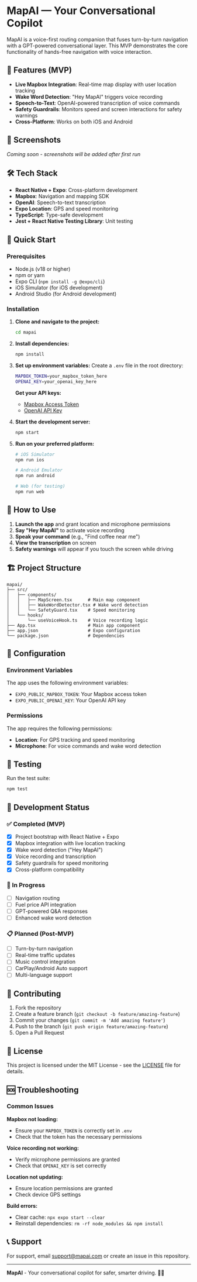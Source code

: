 # MapAI — Your Conversational Copilot

MapAI is a voice-first routing companion that fuses turn-by-turn navigation with a GPT-powered conversational layer. This MVP demonstrates the core functionality of hands-free navigation with voice interaction.

## 🚀 Features (MVP)

- **Live Mapbox Integration**: Real-time map display with user location tracking
- **Wake Word Detection**: "Hey MapAI" triggers voice recording
- **Speech-to-Text**: OpenAI-powered transcription of voice commands
- **Safety Guardrails**: Monitors speed and screen interactions for safety warnings
- **Cross-Platform**: Works on both iOS and Android

## 📱 Screenshots

*Coming soon - screenshots will be added after first run*

## 🛠 Tech Stack

- **React Native + Expo**: Cross-platform development
- **Mapbox**: Navigation and mapping SDK
- **OpenAI**: Speech-to-text transcription
- **Expo Location**: GPS and speed monitoring
- **TypeScript**: Type-safe development
- **Jest + React Native Testing Library**: Unit testing

## 🚀 Quick Start

### Prerequisites

- Node.js (v18 or higher)
- npm or yarn
- Expo CLI (`npm install -g @expo/cli`)
- iOS Simulator (for iOS development)
- Android Studio (for Android development)

### Installation

1. **Clone and navigate to the project:**
   ```bash
   cd mapai
   ```

2. **Install dependencies:**
   ```bash
   npm install
   ```

3. **Set up environment variables:**
   Create a `.env` file in the root directory:
   ```bash
   MAPBOX_TOKEN=your_mapbox_token_here
   OPENAI_KEY=your_openai_key_here
   ```

   **Get your API keys:**
   - [Mapbox Access Token](https://account.mapbox.com/access-tokens/)
   - [OpenAI API Key](https://platform.openai.com/api-keys)

4. **Start the development server:**
   ```bash
   npm start
   ```

5. **Run on your preferred platform:**
   ```bash
   # iOS Simulator
   npm run ios
   
   # Android Emulator
   npm run android
   
   # Web (for testing)
   npm run web
   ```

## 🎯 How to Use

1. **Launch the app** and grant location and microphone permissions
2. **Say "Hey MapAI"** to activate voice recording
3. **Speak your command** (e.g., "Find coffee near me")
4. **View the transcription** on screen
5. **Safety warnings** will appear if you touch the screen while driving

## 🏗 Project Structure

```
mapai/
├── src/
│   ├── components/
│   │   ├── MapScreen.tsx      # Main map component
│   │   ├── WakeWordDetector.tsx # Wake word detection
│   │   └── SafetyGuard.tsx    # Speed monitoring
│   └── hooks/
│       └── useVoiceHook.ts    # Voice recording logic
├── App.tsx                    # Main app component
├── app.json                   # Expo configuration
└── package.json               # Dependencies
```

## 🔧 Configuration

### Environment Variables

The app uses the following environment variables:

- `EXPO_PUBLIC_MAPBOX_TOKEN`: Your Mapbox access token
- `EXPO_PUBLIC_OPENAI_KEY`: Your OpenAI API key

### Permissions

The app requires the following permissions:

- **Location**: For GPS tracking and speed monitoring
- **Microphone**: For voice commands and wake word detection

## 🧪 Testing

Run the test suite:

```bash
npm test
```

## 🚧 Development Status

### ✅ Completed (MVP)
- [x] Project bootstrap with React Native + Expo
- [x] Mapbox integration with live location tracking
- [x] Wake word detection ("Hey MapAI")
- [x] Voice recording and transcription
- [x] Safety guardrails for speed monitoring
- [x] Cross-platform compatibility

### 🔄 In Progress
- [ ] Navigation routing
- [ ] Fuel price API integration
- [ ] GPT-powered Q&A responses
- [ ] Enhanced wake word detection

### 📋 Planned (Post-MVP)
- [ ] Turn-by-turn navigation
- [ ] Real-time traffic updates
- [ ] Music control integration
- [ ] CarPlay/Android Auto support
- [ ] Multi-language support

## 🤝 Contributing

1. Fork the repository
2. Create a feature branch (`git checkout -b feature/amazing-feature`)
3. Commit your changes (`git commit -m 'Add amazing feature'`)
4. Push to the branch (`git push origin feature/amazing-feature`)
5. Open a Pull Request

## 📄 License

This project is licensed under the MIT License - see the [LICENSE](LICENSE) file for details.

## 🆘 Troubleshooting

### Common Issues

**Mapbox not loading:**
- Ensure your `MAPBOX_TOKEN` is correctly set in `.env`
- Check that the token has the necessary permissions

**Voice recording not working:**
- Verify microphone permissions are granted
- Check that `OPENAI_KEY` is set correctly

**Location not updating:**
- Ensure location permissions are granted
- Check device GPS settings

**Build errors:**
- Clear cache: `npx expo start --clear`
- Reinstall dependencies: `rm -rf node_modules && npm install`

## 📞 Support

For support, email support@mapai.com or create an issue in this repository.

---

**MapAI** - Your conversational copilot for safer, smarter driving. 🚗💬 